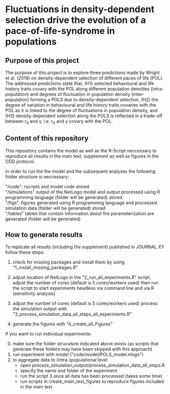 # Fluctuations in density-dependent selection drive the evolution of a pace-of-life-syndrome in populations

## Purpose of this project
The purpose of this project is to explore three predictions made by Wright et al. (2019) on density-dependent selection of different paces of life (POL). The addressed predictions state that, (H1) selected behavioural and life history traits covary with the POL along different population densities (intra-population) and degrees of fluctuation in population density (inter-population) forming a POLS due to density-dependent selection, (H2) the degree of variation in behavioural and life history traits covaries with the POL as it is linked to the degree of fluctuations in population density, and (H3) density-dependent selection along the POLS is reflected in a trade-off between $r_0$ and γ, i.e. $r_0$ and $γ$ covary with the POL.


## Content of this repository
This repository contains the model as well as the R-Script neccessary to reproduce all results in the main text, supplement as well as figures in the ODD protocol.

In order to run the the model and the subsequent analyses the following folder structure is neccessary:

"/code": rscripts and model code stored<br/>
"/simulations" output of the NetLogo model and output processed using R programming language (folder will be generated) stored<br/>
"/figs", figures generated using R programming language and processed simulation data (folder will be generated) stored<br/>
"/tables" tables that contain information about the parameterization are generated (folder will be generated) <br/>


## How to generate results
To replicate all results (including the supplement) published in JOURNAL XY follow these steps:

1. check for missing packages and install them by using "1_install_missing_packages.R"

2. adjust location of NetLogo in the "2_run_all_experiments.R" script, 
   adjust the number of cores (default is 5 cores/workers used)
   then run the script to start experiments headless via command line and via R (sensitivity analysis)

3. adjust the number of cores (default is 5 cores/workers used)
   process the simulation output with "3_process_simulation_data_all_steps_all_experiments.R"

4. generate the figures with "4_create_all_Figures"


If you want to run individual experiments:

0. make sure the folder strucuture indicated above exists (as scripts that generate these folders may have been skipped with this approach)
1. run experiment with model ("code/model/POLS_model.nlogo")
2. to aggregate data to (intra-)populational level 
      - open process_simulation_output/process_simulation_data_all_steps.R
      - specify the name and folder of the experiment
      - run the script
3  once all data has been processed (takes some time)
      - run scripts in create_main_text_figures to reproduce figures included in the main text
